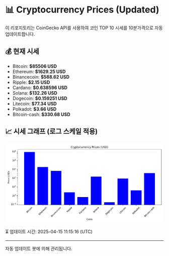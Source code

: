 
# 📊 Cryptocurrency Prices (Updated)

이 리포지토리는 CoinGecko API를 사용하여 코인 TOP 10 시세를 10분가격으로 자동 업데이트합니다.

## 💰 현재 시세
- Bitcoin: **$85506 USD**
- Ethereum: **$1629.25 USD**
- Binancecoin: **$588.62 USD**
- Ripple: **$2.15 USD**
- Cardano: **$0.638596 USD**
- Solana: **$132.26 USD**
- Dogecoin: **$0.159251 USD**
- Litecoin: **$77.34 USD**
- Polkadot: **$3.66 USD**
- Bitcoin-cash: **$330.68 USD**

## 📈 시세 그래프 (로그 스케일 적용)
![Crypto Prices](crypto_prices.png)

⏳ 업데이트 시간: 2025-04-15 11:15:16 (UTC)

---
자동 업데이트 봇에 의해 관리됩니다.

